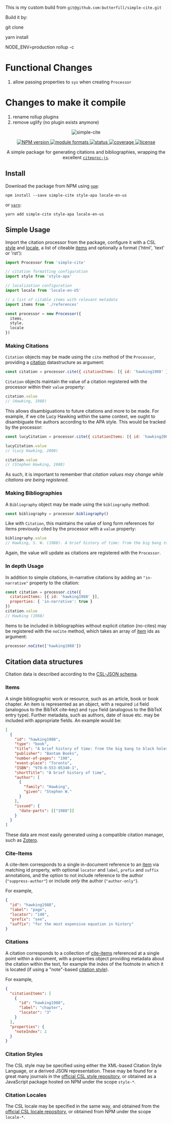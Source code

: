 This is my custom build from `git@github.com:butterfill/simple-cite.git`

Build it by:

git clone

yarn install

NODE_ENV=production rollup -c

# Functional Changes 

1. allow passing properties to `sys` when creating `Processor`

# Changes to make it compile

1. rename rollup plugins
2. remove uglify (no plugin exists anymore)


<p align="center">
  <img src="static/logo.png" alt="simple-cite" />
</p>

<p align="center">
  <a href="https://wwww.npmjs.com/package/simple-cite">
    <img src="https://flat.badgen.net/npm/v/simple-cite" alt="NPM version" />
  </a>
  <a href="https://wwww.npmjs.com/package/simple-cite">
    <img src="https://flat.badgen.net/badge/module/umd,cjs,esm" alt="module formats" />
  </a>
  <a href="https://circleci.com/gh/richlewis42/simple-cite">
    <img src="https://flat.badgen.net/circleci/github/richlewis42/simple-cite" alt="status" />
  </a>
  <a href="https://codecov.io/gh/richlewis42/simple-cite">
    <img src="https://flat.badgen.net/codecov/c/github/richlewis42/simple-cite" alt="coverage" />
  </a>  
  <a href="https://opensource.org/licenses/MIT">
    <img src="https://flat.badgen.net/badge/license/MIT/blue" alt="license" />
  </a>
</p>
<p align="center">
A simple package for generating citations and bibliographies, wrapping the excellent <a href="https://citeproc-js.readthedocs.io/en/latest/"><code>citeproc-js</code></a>.
</p>

## Install

Download the package from NPM using [`npm`](https://npmjs.org):

```shell
npm install --save simple-cite style-apa locale-en-us
```

or [`yarn`](https://yarnpkg.com/):

```shell
yarn add simple-cite style-apa locale-en-us
```

## Simple Usage

Import the citation processor from the package, configure it with a CSL [style](#citation-style) and [locale](#citation-locale), a list of citeable [items](#items) and optionally a format ('html', 'text' or 'rst'):

```js
import Processor from 'simple-cite'

// citation formatting configuration
import style from 'style-apa'

// localization configuration
import locale from 'locale-en-US'

// a list of citable items with relevant metadata
import items from './references'

const processor = new Processor({
  items,
  style,
  locale
})
```

### Making Citations

`Citation` objects may be made using the `cite` method of the `Processor`, providing a [citation](#citation) datastructure as argument:

```js
const citation = processor.cite({ citationItems: [{ id: 'hawking1988' }] })
```

`Citation` objects maintain the value of a citation registered with the processor within their `value` property:

```js
citation.value
// (Hawking, 1988)
```

This allows disambiguations to future citations and more to be made.
For example, if we cite Lucy Hawking within the same context, we ought to disambiguate the authors according to the APA style.
This would be tracked by the processor:

```js
const lucyCitation = processor.cite({ citationItems: [{ id: 'hawking2000' }] })

lucyCitation.value
// (Lucy Hawking, 2000)

citation.value
// (Stephen Hawking, 1988)
```

As such, it is important to remember that _citation values may change while citations are being registered_.

### Making Bibliographies

A `Bibliography` object may be made using the `bibliography` method:

```js
const bibliography = processor.bibliography()
```

Like with `Citation`, this maintains the value of long form references for items previously cited by the processor with a `value` property:

```js
bibliography.value
// Hawking, S. W. (1988). A brief history of time: from the big bang to black holes. Toronto: Bantam Books
```

Again, the value will update as citations are registered with the `Processor`.

### In depth Usage

In addition to simple citations, in-narrative citations by adding an `"in-narrative"` property to the citation:

```js
const citation = processor.cite({
  citationItems: [{ id: 'hawking1988' }],
  properties: { 'in-narrative': true }
})
citation.value
// Hawking (1988)
```

Items to be included in bibliographies without explicit citation (no-cites) may be registered with the `noCite` method, which takes an array of [item](#items) ids as argument:

```js
processor.noCite(['hawking1988'])
```

## Citation data structures

Citation data is described according to the [CSL-JSON schema](https://github.com/citation-style-language/schema).

### Items

A single bibliographic work or resource, such as an article, book or book chapter.
An item is represented as an object, with a required `id` field (analogous to the BibTeX cite-key) and `type` field (analogous to the BibTeX entry type).
Further metadata, such as authors, date of issue etc. may be included with appropriate fields.
An example would be:

```json
[
  {
    "id": "hawking1988",
    "type": "book",
    "title": "A brief history of time: from the big bang to black holes",
    "publisher": "Bantam Books",
    "number-of-pages": "198",
    "event-place": "Toronto",
    "ISBN": "978-0-553-05340-1",
    "shortTitle": "A brief history of time",
    "author": [
      {
        "family": "Hawking",
        "given": "Stephen W."
      }
    ],
    "issued": {
      "date-parts": [["1988"]]
    }
  }
]
```

These data are most easily generated using a compatible citation manager, such as [Zotero](https://www.zotero.org/).

### Cite-Items

A cite-item corresponds to a single in-document reference to an [item](#items) via matching id property, with optional `locator` and `label`, `prefix` and `suffix` annotations, and the option to not include reference to the author (`"suppress-author"`) or include _only_ the author (`"author-only"`).

For example,

```json
{
  "id": "hawking1988",
  "label": "page",
  "locator": "140",
  "prefix": "see",
  "suffix": "for the most expensive equation in history"
}
```

### Citations

A citation corresponds to a collection of [cite-items](#cite-items) referenced at a single point within a document, with a properties object providing metadata about the citation within the text, for example the index of the footnote in which it is located (if using a "note"-based [citation style](#citation-styles)).

For example,

```json
{
  "citationItems": [
    {
      "id": "hawking1988",
      "label": "chapter",
      "locator": "3"
    }
  ],
  "properties": {
    "noteIndex": 2
  }
}
```

### Citation Styles

The CSL style may be specified using either the XML-based Citation Style Language, or a derived JSON representation.
These may be found for a great many journals in the [official CSL style repository](https://github.com/citation-style-language/styles), or obtained as a JavaScript package hosted on NPM under the scope `style-*`.

### Citation Locales

The CSL locale may be specified in the same way, and obtained from the [official CSL locale repository](https://github.com/citation-style-language/locales), or obtained from NPM under the scope `locale-*`.
